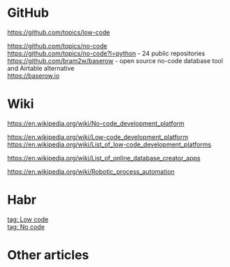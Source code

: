# GitHub
https://github.com/topics/low-code                  

https://github.com/topics/no-code          
https://github.com/topics/no-code?l=python - 24 public repositories                  
https://github.com/bram2w/baserow - open source no-code database tool and Airtable alternative             
https://baserow.io                       

# Wiki
https://en.wikipedia.org/wiki/No-code_development_platform               

https://en.wikipedia.org/wiki/Low-code_development_platform           
https://en.wikipedia.org/wiki/List_of_low-code_development_platforms                      

https://en.wikipedia.org/wiki/List_of_online_database_creator_apps                  

https://en.wikipedia.org/wiki/Robotic_process_automation                   

# Habr
[tag: Low code](https://habr.com/ru/search/?target_type=posts&order=relevance&q=%5Blow-code%5D)                
[tag: No code](https://habr.com/ru/search/?target_type=posts&order=relevance&q=%5Bno-code%5D)

# Other articles
